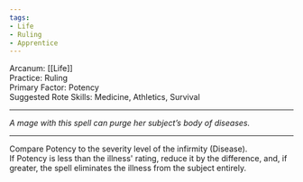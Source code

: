 ```yaml
---
tags:
- Life
- Ruling
- Apprentice
---
```


Arcanum: [[Life]]\
Practice: Ruling\
Primary Factor: Potency\
Suggested Rote Skills: Medicine, Athletics, Survival

---

_A mage with this spell can purge her subject’s body of diseases._

---

Compare Potency to the severity level of the infirmity (Disease).\
If Potency is less than the illness' rating, reduce it by the difference, and, if greater, the spell eliminates the illness from the subject entirely.
